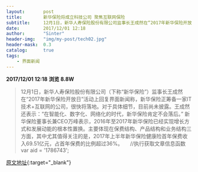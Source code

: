 ```yaml
---
layout:       post
title:        新华保险将成立科技公司 聚焦互联网保险
subtitle:     12月1日，新华人寿保险股份有限公司监事长王成然在“2017年新华保险开放日”活动上回复界面新闻称，新华保险正筹备一家IT技术+互联网的公司，很快将落地。对于具体细节，目前尚未披露。王成然还表示：“在智能化、数字化、网络化的时代，新华保险肯定不会落后。”
date:         2017/12/01 12:18
author:       "Sinter"
header-img:   "img/my-post/tech02.jpg"
header-mask:  0.3
catalog:      true
tags:
    - 界面新闻
---
```


**2017/12/01 12:18**  **浏览 8.8W**

> 12月1日，新华人寿保险股份有限公司（下称“新华保险”）监事长王成然在“2017年新华保险开放日”活动上回复界面新闻称，新华保险正筹备一家IT技术+互联网的公司，很快将落地。对于具体细节，目前尚未披露。王成然还表示：“在智能化、数字化、网络化的时代，新华保险肯定不会落后。”
新华保险董事长兼CEO万峰表示，2016年至2017年新华保险已经实现增长方式和发展动能的根本性置换。主要体现在保费结构、产品结构和业务结构三方面，其中尤其值得关注的是，2017年上半年新华保险健康险首年保费收入69.51亿元，占首年保费的比例超过36%。
 
 
	//执行获取文章信息函数
	var aid = '1786743';


[原文地址](http://www.jiemian.com/article/1786743.html){:target="_blank"}


